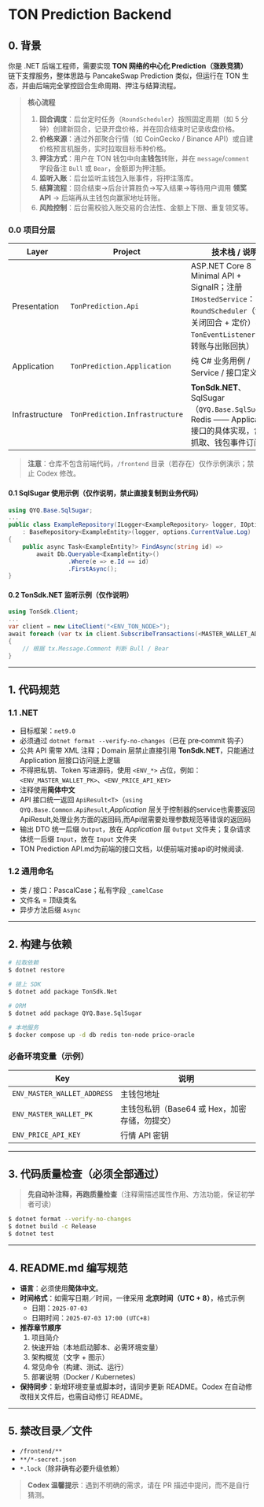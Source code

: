 # TON Prediction Backend

## 0. 背景

你是 .NET 后端工程师，需要实现 **TON 网络的中心化 Prediction（涨跌竞猜）** 链下支撑服务，整体思路与 PancakeSwap Prediction 类似，但运行在 TON 生态，并由后端完全掌控回合生命周期、押注与结算流程。

> **核心流程**
>
> 1. **回合调度**：后台定时任务（`RoundScheduler`）按照固定周期（如 5 分钟）创建新回合，记录开盘价格，并在回合结束时记录收盘价格。
> 2. **价格来源**：通过外部聚合行情（如 CoinGecko / Binance API）或自建价格预言机服务，实时拉取目标币种价格。
> 3. **押注方式**：用户在 TON 钱包中向**主钱包**转账，并在 `message`/`comment` 字段备注 `Bull` 或 `Bear`，金额即为押注额。
> 4. **监听入账**：后台监听主钱包入账事件，将押注落库。
> 5. **结算流程**：回合结束→后台计算胜负→写入结果→等待用户调用 **领奖 API** → 后端再从主钱包向赢家地址转账。
> 6. **风险控制**：后台需校验入账交易的合法性、金额上下限、重复领奖等。

### 0.0 项目分层

| Layer          | Project                        | 技术栈 / 说明                                                |
| -------------- | ------------------------------ | ------------------------------------------------------------ |
| Presentation   | `TonPrediction.Api`            | ASP.NET Core 8 Minimal API + SignalR；注册 `IHostedService`：`RoundScheduler`（创建 / 关闭回合 + 定价）与 `TonEventListener`（监听转账与出账回执） |
| Application    | `TonPrediction.Application`    | 纯 C# 业务用例 / Service / 接口定义                          |
| Infrastructure | `TonPrediction.Infrastructure` | **TonSdk.NET**、SqlSugar（`QYQ.Base.SqlSugar`）、Redis —— Application 接口的具体实现，含价格抓取、钱包事件订阅等 |

> **注意**：仓库不包含前端代码，`/frontend` 目录（若存在）仅作示例演示；禁止 Codex 修改。

#### 0.1 SqlSugar 使用示例（仅作说明，禁止直接复制到业务代码）

```csharp
using QYQ.Base.SqlSugar;
...
public class ExampleRepository(ILogger<ExampleRepository> logger, IOptionsMonitor<DatabaseConfig> options)
    : BaseRepository<ExampleEntity>(logger, options.CurrentValue.Log)
{
    public async Task<ExampleEntity?> FindAsync(string id) =>
        await Db.Queryable<ExampleEntity>()
                 .Where(e => e.Id == id)
                 .FirstAsync();
}
```

#### 0.2 TonSdk.NET 监听示例（仅作说明）

```csharp
using TonSdk.Client;
...
var client = new LiteClient("<ENV_TON_NODE>");
await foreach (var tx in client.SubscribeTransactions(<MASTER_WALLET_ADDRESS>))
{
    // 根据 tx.Message.Comment 判断 Bull / Bear
}
```

------

## 1. 代码规范

### 1.1 .NET

- 目标框架：`net9.0`
- 必须通过 `dotnet format --verify-no-changes`（已在 pre‑commit 钩子）
- 公共 API 需带 XML 注释；Domain 层禁止直接引用 **TonSdk.NET**，只能通过 Application 层接口访问链上逻辑
- 不得把私钥、Token 写进源码，使用 `<ENV_*>` 占位，例如：`<ENV_MASTER_WALLET_PK>`、`<ENV_PRICE_API_KEY>`
- 注释使用**简体中文**
- API 接口统一返回 `ApiResult<T>`（`using QYQ.Base.Common.ApiResult`,*Application* 层关于控制器的service也需要返回ApiResult<T>,处理业务方面的返回码,而Api层需要处理参数规范等错误的返回码
- 输出 DTO 统一后缀 `Output`，放在 *Application* 层 `Output` 文件夹；复杂请求体统一后缀 `Input`，放在 `Input` 文件夹
- TON Prediction API.md为前端的接口文档，以便前端对接api的时候阅读.

### 1.2 通用命名

- 类 / 接口：PascalCase；私有字段 `_camelCase`
- 文件名 = 顶级类名
- 异步方法后缀 `Async`

------

## 2. 构建与依赖

```bash
# 拉取依赖
$ dotnet restore

# 链上 SDK
$ dotnet add package TonSdk.Net

# ORM
$ dotnet add package QYQ.Base.SqlSugar

# 本地服务
$ docker compose up -d db redis ton-node price-oracle
```

### 必备环境变量（示例）

| Key                         | 说明                                          |
| --------------------------- | --------------------------------------------- |
| `ENV_MASTER_WALLET_ADDRESS` | 主钱包地址                                    |
| `ENV_MASTER_WALLET_PK`      | 主钱包私钥（Base64 或 Hex，加密存储，勿提交） |
| `ENV_PRICE_API_KEY`         | 行情 API 密钥                                 |

------

## 3. 代码质量检查（必须全部通过）

> **先自动补注释，再跑质量检查**（注释需描述属性作用、方法功能，保证初学者可读）

```bash
$ dotnet format --verify-no-changes
$ dotnet build -c Release
$ dotnet test
```

------

## 4. README.md 编写规范

- **语言**：必须使用**简体中文**。
- **时间格式**：如需写日期／时间，一律采用 **北京时间（UTC + 8）**，格式示例
  - 日期：`2025-07-03`
  - 日期时间：`2025-07-03 17:00 (UTC+8)`
- **推荐章节顺序**
  1. 项目简介
  2. 快速开始（本地启动脚本、必需环境变量）
  3. 架构概览（文字 + 图示）
  4. 常见命令（构建、测试、运行）
  5. 部署说明（Docker / Kubernetes）
- **保持同步**：新增环境变量或脚本时，请同步更新 README。Codex 在自动修改相关文件后，也需自动修订 README。

------

## 5. 禁改目录／文件

- `/frontend/**`
- `**/*-secret.json`
- `*.lock`（除非确有必要升级依赖）

> **Codex 温馨提示**：遇到不明确的需求，请在 PR 描述中提问，而不是自行猜测。